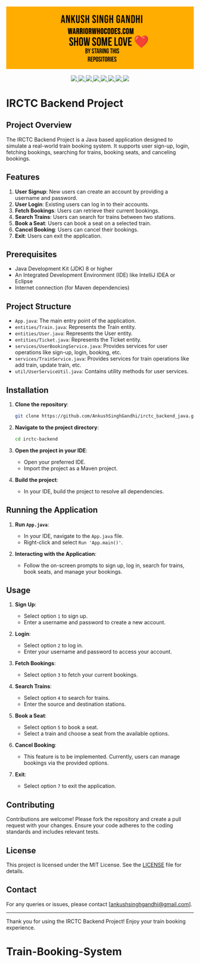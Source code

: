 <a href="https://warriorwhocodes.com"><img src="repo_images/header.jpg"></a>

<p align="center">
  <a href="https://ankushsinghgandhi.github.io">
    <img src="https://img.shields.io/badge/Website-3b5998?style=flat-square&logo=google-chrome&logoColor=white" />
  </a>
  <a href="http://twitter.com/ankushsgandhi">
    <img src="https://img.shields.io/badge/-Twitter-blue?style=flat-square&logo=twitter&logoColor=white" />
  </a>
   <a href="https://www.linkedin.com/in/ankush-singh-gandhi-2487771aa/">
    <img src="https://img.shields.io/badge/-LinkedIn-0e76a8?style=flat-square&logo=Linkedin&logoColor=white" />
  </a>
  <a href="https://dev.to/@ankushsinghgandhi">
    <img src="https://img.shields.io/badge/-Dev.to-grey?style=flat-square&logo=dev.to&logoColor=white"/>
  </a>
  <a href="https://stackoverflow.com/users/13790266/ankush-singh">
    <img src="https://img.shields.io/badge/-Stackoverflow-orange?style=flat-square&logo=stackoverflow&logoColor=white"/>
  </a>
  <a href="https://leetcode.com/ankushsinghgandhi/">
    <img src="https://img.shields.io/badge/-Leetcode-yellow?style=flat-square&logo=Leetcode&logoColor=white"/>
  </a>
    <a href="https://www.hackerrank.com/ankushsgandhi">
    <img src="https://img.shields.io/badge/-HackerRank-green?style=flat-square&logo=Hackerrank&logoColor=white"/>
  </a>
    <a href="https://www.hackerearth.com/@bhanusinghank">
    <img src="https://img.shields.io/badge/-Hackerearth-purple?style=flat-square&logo=Hackerearth&logoColor=white"/>
  </a>
</p>

# IRCTC Backend Project

## Project Overview

The IRCTC Backend Project is a Java based application designed to simulate a real-world train booking system. It supports user sign-up, login, fetching bookings, searching for trains, booking seats, and canceling bookings.

## Features

1. **User Signup**: New users can create an account by providing a username and password.
2. **User Login**: Existing users can log in to their accounts.
3. **Fetch Bookings**: Users can retrieve their current bookings.
4. **Search Trains**: Users can search for trains between two stations.
5. **Book a Seat**: Users can book a seat on a selected train.
6. **Cancel Booking**: Users can cancel their bookings.
7. **Exit**: Users can exit the application.

## Prerequisites

- Java Development Kit (JDK) 8 or higher
- An Integrated Development Environment (IDE) like IntelliJ IDEA or Eclipse
- Internet connection (for Maven dependencies)

## Project Structure

- `App.java`: The main entry point of the application.
- `entities/Train.java`: Represents the Train entity.
- `entities/User.java`: Represents the User entity.
- `entities/Ticket.java`: Represents the Ticket entity.
- `services/UserBookingService.java`: Provides services for user operations like sign-up, login, booking, etc.
- `services/TrainService.java`: Provides services for train operations like add train, update train, etc.
- `util/UserServiceUtil.java`: Contains utility methods for user services.

## Installation

1. **Clone the repository**:

    ```bash
    git clone https://github.com/AnkushSinghGandhi/irctc_backend_java.git
    ```

2. **Navigate to the project directory**:

    ```bash
    cd irctc-backend
    ```

3. **Open the project in your IDE**:

    - Open your preferred IDE.
    - Import the project as a Maven project.

4. **Build the project**:

    - In your IDE, build the project to resolve all dependencies.

## Running the Application

1. **Run `App.java`**:

    - In your IDE, navigate to the `App.java` file.
    - Right-click and select `Run 'App.main()'`.

2. **Interacting with the Application**:

    - Follow the on-screen prompts to sign up, log in, search for trains, book seats, and manage your bookings.

## Usage

1. **Sign Up**:

    - Select option `1` to sign up.
    - Enter a username and password to create a new account.

2. **Login**:

    - Select option `2` to log in.
    - Enter your username and password to access your account.

3. **Fetch Bookings**:

    - Select option `3` to fetch your current bookings.

4. **Search Trains**:

    - Select option `4` to search for trains.
    - Enter the source and destination stations.

5. **Book a Seat**:

    - Select option `5` to book a seat.
    - Select a train and choose a seat from the available options.

6. **Cancel Booking**:

    - This feature is to be implemented. Currently, users can manage bookings via the provided options.

7. **Exit**:

    - Select option `7` to exit the application.

## Contributing

Contributions are welcome! Please fork the repository and create a pull request with your changes. Ensure your code adheres to the coding standards and includes relevant tests.

## License

This project is licensed under the MIT License. See the [LICENSE](LICENSE) file for details.

## Contact

For any queries or issues, please contact [ankushsinghgandhi@gmail.com].

---

Thank you for using the IRCTC Backend Project! Enjoy your train booking experience.
# Train-Booking-System
